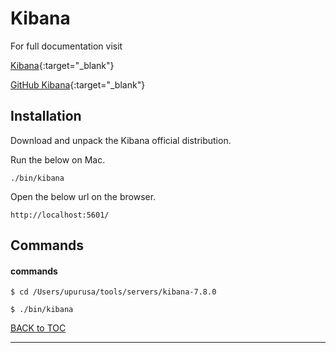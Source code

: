 # Kibana

For full documentation visit 

[Kibana](https://www.elastic.co/kibana){:target="_blank"}

[GitHub Kibana](https://github.com/elastic/kibana){:target="_blank"}

## Installation

Download and unpack the Kibana official distribution.

Run the below on Mac.

`./bin/kibana`

Open the below url on the browser.

`http://localhost:5601/`


## Commands

#### commands

`$ cd /Users/upurusa/tools/servers/kibana-7.8.0`

`$ ./bin/kibana`


[BACK to TOC](../../README.md)

----------
